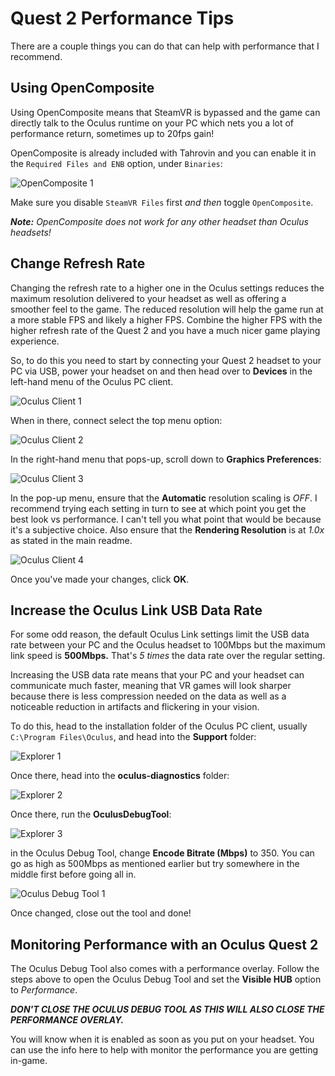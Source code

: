 # Quest 2 Performance Tips
There are a couple things you can do that can help with performance that I recommend.

## Using OpenComposite
Using OpenComposite means that SteamVR is bypassed and the game can directly talk to the Oculus runtime on your PC which nets you a lot of performance return, sometimes up to 20fps gain!

OpenComposite is already included with Tahrovin and you can enable it in the `Required Files and ENB` option, under `Binaries`:

![OpenComposite 1](img/OpenCompositeToggle.png)

Make sure you disable `SteamVR Files` first *and then* toggle `OpenComposite`. 

***Note:** OpenComposite does not work for any other headset than Oculus headsets!*

## Change Refresh Rate
Changing the refresh rate to a higher one in the Oculus settings reduces the maximum resolution delivered to your headset as well as offering a smoother feel to the game. The reduced resolution will help the game run at a more stable FPS and likely a higher FPS. Combine the higher FPS with the higher refresh rate of the Quest 2 and you have a much nicer game playing experience. 

So, to do this you need to start by connecting your Quest 2 headset to your PC via USB, power your headset on and then head over to **Devices** in the left-hand menu of the Oculus PC client.

![Oculus Client 1](img/OculusClient00.jpg)

When in there, connect select the top menu option:

![Oculus Client 2](img/OculusClient01.png)

In the right-hand menu that pops-up, scroll down to **Graphics Preferences**:

![Oculus Client 3](img/OculusClient02.png)

In the pop-up menu, ensure that the **Automatic** resolution scaling is *OFF*. I recommend trying each setting in turn to see at which point you get the best look vs performance. I can't tell you what point that would be because it's a subjective choice. Also ensure that the **Rendering Resolution** is at *1.0x* as stated in the main readme.

![Oculus Client 4](img/OculusClient03.png)

Once you've made your changes, click **OK**.

## Increase the Oculus Link USB Data Rate
For some odd reason, the default Oculus Link settings limit the USB data rate between your PC and the Oculus headset to 100Mbps but the maximum link speed is **500Mbps.** That's *5 times* the data rate over the regular setting.

Increasing the USB data rate means that your PC and your headset can communicate much faster, meaning that VR games will look sharper because there is less compression needed on the data as well as a noticeable reduction in artifacts and flickering in your vision.

To do this, head to the installation folder of the Oculus PC client, usually `C:\Program Files\Oculus`, and head into the **Support** folder:

![Explorer 1](img/Explorer00.png)

Once there, head into the **oculus-diagnostics** folder:

![Explorer 2](img/Explorer01.png)

Once there, run the **OculusDebugTool**:

![Explorer 3](img/Explorer02.png)

in the Oculus Debug Tool, change **Encode Bitrate (Mbps)** to 350. You can go as high as 500Mbps as mentioned earlier but try somewhere in the middle first before going all in.

![Oculus Debug Tool 1](img/OculusDebugTool00.png)

Once changed, close out the tool and done!

## Monitoring Performance with an Oculus Quest 2
The Oculus Debug Tool also comes with a performance overlay. Follow the steps above to open the Oculus Debug Tool and set the **Visible HUB** option to *Performance*.

***DON'T CLOSE THE OCULUS DEBUG TOOL AS THIS WILL ALSO CLOSE THE PERFORMANCE OVERLAY.***

You will know when it is enabled as soon as you put on your headset. You can use the info here to help with monitor the performance you are getting in-game.